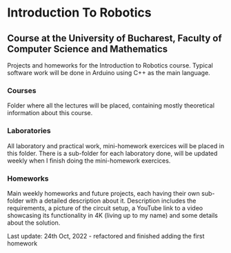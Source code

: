 # Introduction To Robotics

## Course at the University of Bucharest, Faculty of Computer Science and Mathematics

Projects and homeworks for the Introduction to Robotics course.
Typical software work will be done in Arduino using C++ as the main language. 

### Courses
Folder where all the lectures will be placed, containing mostly theoretical information about this course.

### Laboratories
All laboratory and practical work, mini-homework exercices will be placed in this folder. There is a sub-folder for each laboratory done, will be updated weekly when I finish doing the mini-homework exercices.

### Homeworks
Main weekly homeworks and future projects, each having their own sub-folder with a detailed description about it. Description includes the requirements, a picture of the circuit setup, a YouTube link to a video showcasing its functionality in 4K (living up to my name) and some details about the solution.

Last update: 24th Oct, 2022 - refactored and finished adding the first homework
